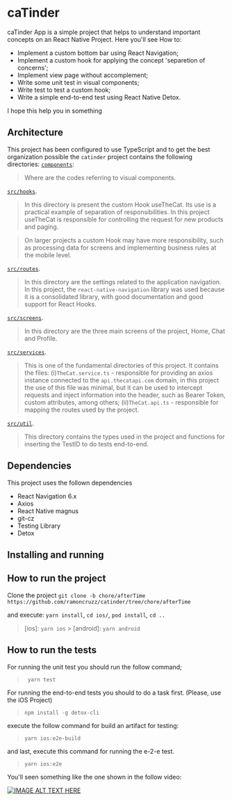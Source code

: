 # caTinder

caTinder App is a simple project that helps to understand important concepts on an React Native Project. Here you'll see How to:

- Implement a custom bottom bar using React Navigation;
- Implement a custom hook for applying the concept 'separetion of concerns';
- Implement view page without accomplement;
- Write some unit test in visual components;
- Write test to test a custom hook;
- Write a simple end-to-end test using React Native Detox.

I hope this help you in something

## Architecture

This project has been configured to use TypeScript and to get the best organization possible the `catinder` project contains the following directories:
[`components`](./components):

> Where are the codes referring to visual components.

[`src/hooks`](./src/hooks).

> In this directory is present the custom Hook useTheCat. Its use is a practical example of separation of responsibilities. In this project useTheCat is responsible for controlling the request for new products and paging.

> On larger projects a custom Hook may have more responsibility, such as processing data for screens and implementing business rules at the mobile level.

[`src/routes`](./src/routes).

> In this directory are the settings related to the application navigation. In this project, the `react-native-navigation` library was used because it is a consolidated library, with good documentation and good support for React Hooks.

[`src/screens`](./src/screens).

> In this directory are the three main screens of the project, Home, Chat and Profile.

[`src/services`](./src/services).

> This is one of the fundamental directories of this project. It contains the files: (i)`TheCat.service.ts` - responsible for providing an axios instance connected to the `api.thecatapi.com` domain, in this project the use of this file was minimal, but it can be used to intercept requests and inject information into the header, such as Bearer Token, custom attributes, among others; (ii)`TheCat.api.ts` - responsible for mapping the routes used by the project.

[`src/util`](./src/util).

> This directory contains the types used in the project and functions for inserting the TestID to do tests end-to-end.

## Dependencies

This project uses the follown dependencies

- React Navigation 6.x
- Axios
- React Native magnus
- git-cz
- Testing Library
- Detox

## Installing and running

## How to run the project

Clone the project `git clone -b chore/afterTime https://github.com/ramoncruzz/catinder/tree/chore/afterTime`

and execute: `yarn install`, `cd ios/`, `pod install`, `cd ..`

> [ios]: `yarn ios` > [android]: `yarn android`

## How to run the tests

For running the unit test you should run the follow command;

> ` yarn test`

For running the end-to-end tests you should to do a task first. (Please, use the iOS Project)

> `npm install -g detox-cli`

execute the follow command for build an artifact for testing:

> `yarn ios:e2e-build`

and last, execute this command for running the e-2-e test.

> `yarn ios:e2e`

You'll seen something like the one shown in the follow video:

[![IMAGE ALT TEXT HERE](https://is1-ssl.mzstatic.com/image/thumb/Purple116/v4/52/b9/c4/52b9c4ac-432d-9ba0-bebd-332904e14d84/logo_youtube_color-1x_U007emarketing-0-6-0-85-220.png/256x256bb.png)](https://youtu.be/JaRvVk3W2mA)
